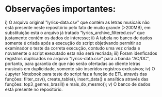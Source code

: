 
# Observações importantes:
i)   O arquivo original "lyrics-data.csv" que contém as letras musicais não está presente neste repositório pelo fato de muito grande (>200MB), em substituição está o arquivo já tratado "lyrics_archive_filtered.csv" que justamente contém os dados de interesse;
ii)  A tabela no banco de dados somente é criada após a execução do script objetivando permitir ao examinador o teste da correta execução, contudo uma vez criada e novamente o script executado esta não será recriada;
iii) Foram idenficados registros duplicados no arquivo "lyrics-data.csv" para a banda "AC/DC", portanto, para garantia de que não serão ofertadas ao cliente letras musicais em duplicidade, somente são inseridos registros exclusivos;
iv)  O Jupyter Notebook para teste do script faz a função de ETL através das funções: filter_csv(), create_table(), insert_data() e analítica através das funções: top3_genres_brasil() e mais_do_mesmo();
v)   O banco de dados está presente no repositório.
